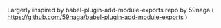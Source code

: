 Largerly inspired by babel-plugin-add-module-exports repo by 59naga ( https://github.com/59naga/babel-plugin-add-module-exports )
